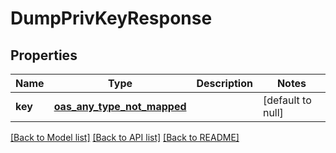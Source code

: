 # DumpPrivKeyResponse
## Properties

| Name | Type | Description | Notes |
|------------ | ------------- | ------------- | -------------|
| **key** | [**oas_any_type_not_mapped**](.md) |  | [default to null] |

[[Back to Model list]](../README.md#documentation-for-models) [[Back to API list]](../README.md#documentation-for-api-endpoints) [[Back to README]](../README.md)

